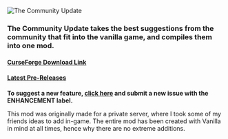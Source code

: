 ![The Community Update](https://i.imgur.com/kpLfGh4.png)
### The Community Update takes the best suggestions from the community that fit into the vanilla game, and compiles them into one mod.

#### [CurseForge Download Link](https://www.curseforge.com/minecraft/mc-mods/the-community-update)
#### [Latest Pre-Releases](https://github.com/ReconCubed/thecommunityupdate/releases)

**To suggest a new feature, [click here](https://github.com/ReconCubed/thecommunityupdate/issues) and submit a new issue with the ENHANCEMENT label.**


This mod was originally made for a private server, where I took some of my friends ideas to add in-game. The entire mod has been created with Vanilla in mind at all times, hence why there are no extreme additions.
